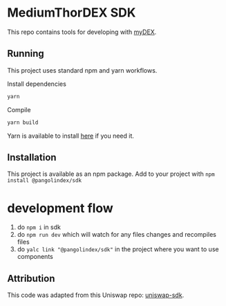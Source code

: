 # MediumThorDEX SDK
This repo contains tools for developing with [myDEX](pangolin.exchange).

## Running
This project uses standard npm and yarn workflows.

Install dependencies

```sh
yarn
```

Compile
```sh
yarn build
```

Yarn is available to install [here](https://classic.yarnpkg.com/en/docs/install/#debian-stable) if you need it.

## Installation
This project is available as an npm package. Add to your project with `npm install @pangolindex/sdk`

# development flow

1. do `npm i` in sdk
2. do `npm run dev` which will watch for any files changes and recompiles files
3. do `yalc link "@pangolindex/sdk"` in the project where you want to use components

## Attribution
This code was adapted from this Uniswap repo: [uniswap-sdk](https://github.com/Uniswap/sdk).
